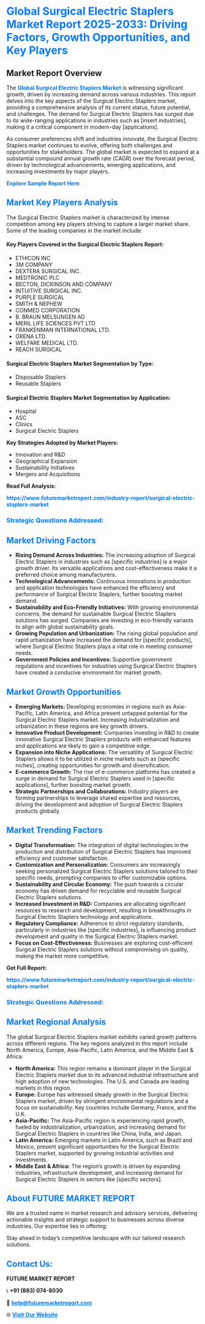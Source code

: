 <h1 style="color: #007BFF;">Global Surgical Electric Staplers Market Report 2025-2033: Driving Factors, Growth Opportunities, and Key Players</h1>

<section id="overview">
<h2>Market Report Overview</h2>
<p>The <a href="https://www.futuremarketreport.com/industry-report/surgical-electric-staplers-market" style="color: #007BFF; text-decoration: none;"><strong>Global Surgical Electric Staplers Market</strong></a> is witnessing significant growth, driven by increasing demand across various industries. This report delves into the key aspects of the Surgical Electric Staplers market, providing a comprehensive analysis of its current status, future potential, and challenges. The demand for Surgical Electric Staplers has surged due to its wide-ranging applications in industries such as [insert industries], making it a critical component in modern-day [applications].</p>
<p>As consumer preferences shift and industries innovate, the Surgical Electric Staplers market continues to evolve, offering both challenges and opportunities for stakeholders. The global market is expected to expand at a substantial compound annual growth rate (CAGR) over the forecast period, driven by technological advancements, emerging applications, and increasing investments by major players.</p>
</section>

<section id="overview">
<p><a href="https://www.futuremarketreport.com/request-sample/reportId=124913" style="color: #007BFF; text-decoration: none;"><strong>Explore Sample Report Here</strong></a></p>
</section>

<section id="key-players">
<h2 style="color: #007BFF;">Market Key Players Analysis</h2>
<p>The Surgical Electric Staplers market is characterized by intense competition among key players striving to capture a larger market share. Some of the leading companies in the market include:</p>
<h4>Key Players Covered in the Surgical Electric Staplers Report:</h4>
<ul><li>ETHICON INC</li><li>3M COMPANY</li><li>DEXTERA SURGICAL INC.</li><li>MEDTRONIC PLC</li><li>BECTON, DICKINSON AND COMPANY</li><li>INTUITIVE SURGICAL INC.</li><li>PURPLE SURGICAL</li><li>SMITH &amp; NEPHEW</li><li>CONMED CORPORATION</li><li>B. BRAUN MELSUNGEN AG</li><li>MERIL LIFE SCIENCES PVT LTD</li><li>FRANKENMAN INTERNATIONAL LTD.</li><li>GRENA LTD.</li><li>WELFARE MEDICAL LTD.</li><li>REACH SURGICAL</li></ul>
<h4>Surgical Electric Staplers Market Segmentation by Type:</h4>
<ul><li>Disposable Staplers</li><li>Reusable Staplers</li></ul>

<h4>Surgical Electric Staplers Market Segmentation by Application:</h4>
<ul><li>Hospital</li><li>ASC</li><li>Clinics</li><li>Surgical Electric Staplers</li></ul>
<p><strong>Key Strategies Adopted by Market Players:</strong></p>
<ul>
<li>Innovation and R&D</li>
<li>Geographical Expansion</li>
<li>Sustainability Initiatives</li>
<li>Mergers and Acquisitions</li>
</ul>
</section>

<section>
<p><strong>Read Full Analysis: </strong></p><a href="https://www.futuremarketreport.com/industry-report/surgical-electric-staplers-market" style="color: #007BFF; text-decoration: none;"><strong>https://www.futuremarketreport.com/industry-report/surgical-electric-staplers-market</strong></a>
<h3 style="color: #007BFF;">Strategic Questions Addressed:</h3>
</section>

<section id="driving-factors">
<h2 style="color: #007BFF;">Market Driving Factors</h2>
<ul>
<li><strong>Rising Demand Across Industries:</strong> The increasing adoption of Surgical Electric Staplers in industries such as [specific industries] is a major growth driver. Its versatile applications and cost-effectiveness make it a preferred choice among manufacturers.</li>
<li><strong>Technological Advancements:</strong> Continuous innovations in production and application technologies have enhanced the efficiency and performance of Surgical Electric Staplers, further boosting market demand.</li>
<li><strong>Sustainability and Eco-Friendly Initiatives:</strong> With growing environmental concerns, the demand for sustainable Surgical Electric Staplers solutions has surged. Companies are investing in eco-friendly variants to align with global sustainability goals.</li>
<li><strong>Growing Population and Urbanization:</strong> The rising global population and rapid urbanization have increased the demand for [specific products], where Surgical Electric Staplers plays a vital role in meeting consumer needs.</li>
<li><strong>Government Policies and Incentives:</strong> Supportive government regulations and incentives for industries using Surgical Electric Staplers have created a conducive environment for market growth.</li>
</ul>
</section>

<section id="growth-opportunities">
<h2 style="color: #007BFF;">Market Growth Opportunities</h2>
<ul>
<li><strong>Emerging Markets:</strong> Developing economies in regions such as Asia-Pacific, Latin America, and Africa present untapped potential for the Surgical Electric Staplers market. Increasing industrialization and urbanization in these regions are key growth drivers.</li>
<li><strong>Innovative Product Development:</strong> Companies investing in R&D to create innovative Surgical Electric Staplers products with enhanced features and applications are likely to gain a competitive edge.</li>
<li><strong>Expansion into Niche Applications:</strong> The versatility of Surgical Electric Staplers allows it to be utilized in niche markets such as [specific niches], creating opportunities for growth and diversification.</li>
<li><strong>E-commerce Growth:</strong> The rise of e-commerce platforms has created a surge in demand for Surgical Electric Staplers used in [specific applications], further boosting market growth.</li>
<li><strong>Strategic Partnerships and Collaborations:</strong> Industry players are forming partnerships to leverage shared expertise and resources, driving the development and adoption of Surgical Electric Staplers products globally.</li>
</ul>
</section>

<section id="trending-factors">
<h2 style="color: #007BFF;">Market Trending Factors</h2>
<ul>
<li><strong>Digital Transformation:</strong> The integration of digital technologies in the production and distribution of Surgical Electric Staplers has improved efficiency and customer satisfaction.</li>
<li><strong>Customization and Personalization:</strong> Consumers are increasingly seeking personalized Surgical Electric Staplers solutions tailored to their specific needs, prompting companies to offer customizable options.</li>
<li><strong>Sustainability and Circular Economy:</strong> The push towards a circular economy has driven demand for recyclable and reusable Surgical Electric Staplers solutions.</li>
<li><strong>Increased Investment in R&D:</strong> Companies are allocating significant resources to research and development, resulting in breakthroughs in Surgical Electric Staplers technology and applications.</li>
<li><strong>Regulatory Compliance:</strong> Adherence to strict regulatory standards, particularly in industries like [specific industries], is influencing product development and quality in the Surgical Electric Staplers market.</li>
<li><strong>Focus on Cost-Effectiveness:</strong> Businesses are exploring cost-efficient Surgical Electric Staplers solutions without compromising on quality, making the market more competitive.</li>
</ul>
</section>

<section>
<p><strong>Get Full Report: </strong></p><a href="https://www.futuremarketreport.com/industry-report/surgical-electric-staplers-market" style="color: #007BFF; text-decoration: none;"><strong>https://www.futuremarketreport.com/industry-report/surgical-electric-staplers-market</strong></a>
<h3 style="color: #007BFF;">Strategic Questions Addressed:</h3>
</section>


<section id="regional-analysis">
<h2 style="color: #007BFF;">Market Regional Analysis</h2>
<p>The global Surgical Electric Staplers market exhibits varied growth patterns across different regions. The key regions analyzed in this report include North America, Europe, Asia-Pacific, Latin America, and the Middle East & Africa:</p>
<ul>
<li><strong>North America:</strong> This region remains a dominant player in the Surgical Electric Staplers market due to its advanced industrial infrastructure and high adoption of new technologies. The U.S. and Canada are leading markets in this region.</li>
<li><strong>Europe:</strong> Europe has witnessed steady growth in the Surgical Electric Staplers market, driven by stringent environmental regulations and a focus on sustainability. Key countries include Germany, France, and the U.K.</li>
<li><strong>Asia-Pacific:</strong> The Asia-Pacific region is experiencing rapid growth, fueled by industrialization, urbanization, and increasing demand for Surgical Electric Staplers in countries like China, India, and Japan.</li>
<li><strong>Latin America:</strong> Emerging markets in Latin America, such as Brazil and Mexico, present significant opportunities for the Surgical Electric Staplers market, supported by growing industrial activities and investments.</li>
<li><strong>Middle East & Africa:</strong> The region’s growth is driven by expanding industries, infrastructure development, and increasing demand for Surgical Electric Staplers in sectors like [specific sectors].</li>
</ul>
</section>

<footer>
<h2 style="color: #007BFF;">About FUTURE MARKET REPORT</h2>
<p>We are a trusted name in market research and advisory services, delivering actionable insights and strategic support to businesses across diverse industries. Our expertise lies in offering:</p>

<p>Stay ahead in today’s competitive landscape with our tailored research solutions.</p>

<h2 style="color: #007BFF;">Contact Us:</h2>
<p><strong>FUTURE MARKET REPORT</strong></p>
<p>📞 <strong>+91 (883) 074-8030</strong></p>
<p>📧 <strong><a href="mailto:help@futuremarketreport.com" style="color: #007BFF;">help@futuremarketreport.com</a></strong></p>
<p>🌐 <strong><a href="https://www.futuremarketreport.com/" style="color: #007BFF;">Visit Our Website</a></strong></p>
</footer>